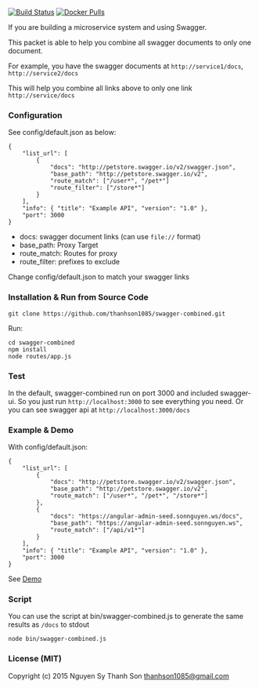 [![Build Status](https://travis-ci.org/thanhson1085/swagger-combined.svg)](https://travis-ci.org/thanhson1085/swagger-combined)
[![Docker Pulls](https://img.shields.io/docker/pulls/thanhson1085/swagger-combined.svg)](https://hub.docker.com/r/thanhson1085/swagger-combined/)

If you are building a microservice system and using Swagger. 

This packet is able to help you combine all swagger documents to only one document.

For example, you have the swagger documents at `http://service1/docs`, `http://service2/docs`

This will help you combine all links above to only one link `http://service/docs`

### Configuration  
See config/default.json as below:
```
{
    "list_url": [
        {
            "docs": "http://petstore.swagger.io/v2/swagger.json",
            "base_path": "http://petstore.swagger.io/v2",
            "route_match": ["/user*", "/pet*"]
            "route_filter": ["/store*"]
        }
    ],
    "info": { "title": "Example API", "version": "1.0" },
    "port": 3000
}
```
- docs: swagger document links (can use `file://` format)
- base_path: Proxy Target
- route_match: Routes for proxy
- route_filter: prefixes to exclude

Change config/default.json to match your swagger links

### Installation & Run from Source Code
```
git clone https://github.com/thanhson1085/swagger-combined.git
```
Run:
```
cd swagger-combined
npm install
node routes/app.js
```

### Test
In the default, swagger-combined run on port 3000 and included swagger-ui. So you just run `http://localhost:3000` to see everything you need. Or you can see swagger api at `http://localhost:3000/docs`

### Example & Demo
With config/default.json:
```
{
    "list_url": [
        {
            "docs": "http://petstore.swagger.io/v2/swagger.json",
            "base_path": "http://petstore.swagger.io/v2",
            "route_match": ["/user*", "/pet*", "/store*"]
        },
        {
            "docs": "https://angular-admin-seed.sonnguyen.ws/docs",
            "base_path": "https://angular-admin-seed.sonnguyen.ws",
            "route_match": ["/api/v1*"]
        }
    ],
    "info": { "title": "Example API", "version": "1.0" },
    "port": 3000
}

```
See [Demo](https://swagger-combined.sonnguyen.ws)

### Script
You can use the script at bin/swagger-combined.js to generate the same results as `/docs` to stdout
```
node bin/swagger-combined.js
``` 

### License (MIT)
Copyright (c) 2015 Nguyen Sy Thanh Son <thanhson1085@gmail.com>
